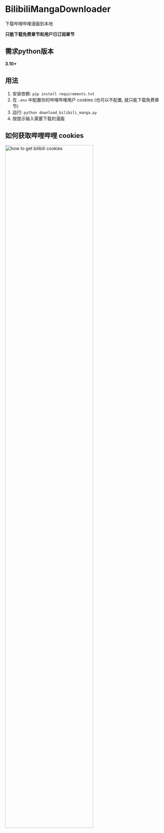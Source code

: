 # BilibiliMangaDownloader
下载哔哩哔哩漫画到本地

**只能下载免费章节和用户已订阅章节**

## 需求python版本

**3.10+**

## 用法

1. 安装依赖: `pip install requirements.txt`
2. 在 `.env` 中配置你的哔哩哔哩用户 cookies (也可以不配置, 就只能下载免费章节)
3. 运行: `python download_bilibili_manga.py`
4. 按提示输入需要下载的漫画

## 如何获取哔哩哔哩 cookies

<img alt="how to get bilibili cookies" src="https://raw.githubusercontent.com/Ailitonia/omega-miya/dev/docs/img/how_to_get_bilibili_cookies.png" width="75%">
